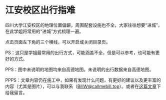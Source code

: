# 江安校区出行指难

四川大学江安校区的地理位置偏僻，周围配套设施也不全，大家往往想要“进城”，在此学姐将常用的“进城”方式梳理一遍。

点击页面左下角的三个横线，可以开启或关闭目录页。

PS：这只是学姐最常用的出行方式，可能涵盖不全，但是可以参考，也可能有更好的方式。

PPS：图中未说明的地图均来自高德地图。未说明的出行数据来自高德地图。

PPPS：文章内容仍在施工中，如果有发现什么问题，有更好的建议以及更丰富的内容（尤其是图片），可以与我联系（[BillW@callmebill.top](mailto:BillW@callmebill.top)）。或者在[这篇文章](https://www.callmebill.top/jiangan/102/)下给我留言。
